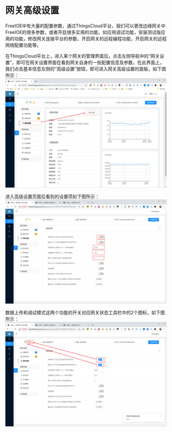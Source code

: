 # 网关高级设置

FreeIOE中有大量的配置参数，通过ThingsCloud平台，我们可以更改边缘网关中FreeIOE的很多参数，或者开启很多实用的功能，如应用调试功能，安装测试版应用的功能，修改网关连接平台的参数，开启网关的远程编程功能，开启网关的远程网络配置功能等。

在ThingsCloud平台上，进入某个网关的管理界面后，点击左侧导航中的“网关设置”，即可在网关设置界面在看到网关自身的一些配置信息及参数，在此界面上，我们点击基本信息左侧的“高级设置”按钮，即可进入网关高级设置的面板，如下图所示：
![](../v1\part-ii\ThingsCloud_2019-06-26_18-21-46.png)

进入高级设置页面后看到的设置项如下图所示：
![](../v1\part-iii\ThingsCloud_2019-06-24_13-22-54.png)

数据上传和调试模式这两个功能的开关对应网关状态工具栏中的2个图标，如下图所示：
![](../v1\part-iii\ThingsCloud_2019-06-24_13-23-56.png)